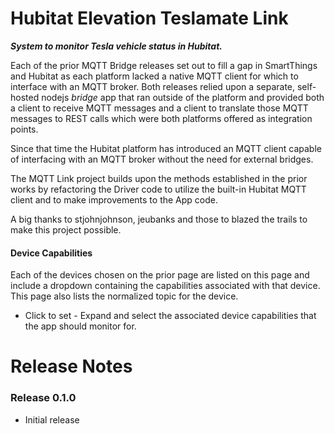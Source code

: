 # Hubitat Elevation Teslamate Link

***System to monitor Tesla vehicle status in Hubitat.***

Each of the prior MQTT Bridge releases set out to fill a gap in SmartThings and
Hubitat as each platform lacked a native MQTT client for which to interface with
an MQTT broker. Both releases relied upon a separate, self-hosted nodejs
_bridge_ app that ran outside of the platform and provided both a client to
receive MQTT messages and a client to translate those MQTT messages to REST
calls which were both platforms offered as integration points.

Since that time the Hubitat platform has introduced an MQTT client capable of interfacing with an MQTT broker without the need for external bridges.

The MQTT Link project builds upon the methods established in the prior works by refactoring the Driver code to utilize the built-in Hubitat MQTT client and to make improvements to the App code.

A big thanks to stjohnjohnson, jeubanks and those to blazed the trails to make this project possible.

#### Device Capabilities

Each of the devices chosen on the prior page are listed on this page and include a dropdown containing the capabilities associated with that device. This page also lists the normalized topic for the device.

* Click to set - Expand and select the associated device capabilities that the app should monitor for.

# Release Notes

### Release 0.1.0
* Initial release


